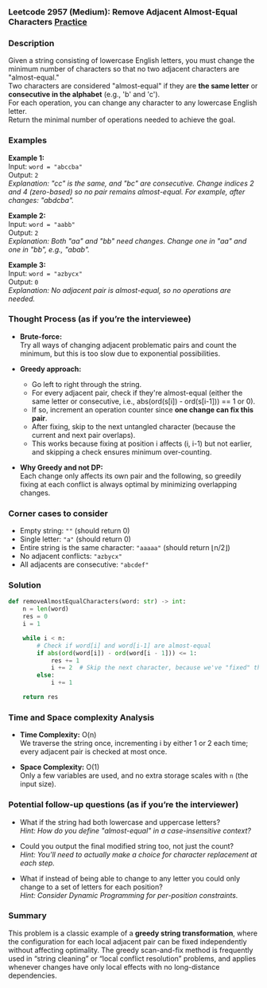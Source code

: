 ### Leetcode 2957 (Medium): Remove Adjacent Almost-Equal Characters [Practice](https://leetcode.com/problems/remove-adjacent-almost-equal-characters)

### Description  
Given a string consisting of lowercase English letters, you must change the minimum number of characters so that no two adjacent characters are "almost-equal."  
Two characters are considered "almost-equal" if they are **the same letter** or **consecutive in the alphabet** (e.g., 'b' and 'c').  
For each operation, you can change any character to any lowercase English letter.  
Return the minimal number of operations needed to achieve the goal.

### Examples  

**Example 1:**  
Input: `word = "abccba"`  
Output: `2`  
*Explanation: "cc" is the same, and "bc" are consecutive. Change indices 2 and 4 (zero-based) so no pair remains almost-equal. For example, after changes: "abdcba".*

**Example 2:**  
Input: `word = "aabb"`  
Output: `2`  
*Explanation: Both "aa" and "bb" need changes. Change one in "aa" and one in "bb", e.g., "abab".*

**Example 3:**  
Input: `word = "azbycx"`  
Output: `0`  
*Explanation: No adjacent pair is almost-equal, so no operations are needed.*

### Thought Process (as if you’re the interviewee)  
- **Brute-force:**  
  Try all ways of changing adjacent problematic pairs and count the minimum, but this is too slow due to exponential possibilities.

- **Greedy approach:**  
  - Go left to right through the string.
  - For every adjacent pair, check if they're almost-equal (either the same letter or consecutive, i.e., abs(ord(s[i]) - ord(s[i-1])) == 1 or 0).
  - If so, increment an operation counter since **one change can fix this pair**.
  - After fixing, skip to the next untangled character (because the current and next pair overlaps).
  - This works because fixing at position i affects (i, i-1) but not earlier, and skipping a check ensures minimum over-counting.  

- **Why Greedy and not DP:**  
  Each change only affects its own pair and the following, so greedily fixing at each conflict is always optimal by minimizing overlapping changes.

### Corner cases to consider  
- Empty string: `""` (should return 0)
- Single letter: `"a"` (should return 0)
- Entire string is the same character: `"aaaaa"` (should return ⌊n/2⌋)
- No adjacent conflicts: `"azbycx"`
- All adjacents are consecutive: `"abcdef"`

### Solution

```python
def removeAlmostEqualCharacters(word: str) -> int:
    n = len(word)
    res = 0
    i = 1

    while i < n:
        # Check if word[i] and word[i-1] are almost-equal
        if abs(ord(word[i]) - ord(word[i - 1])) <= 1:
            res += 1
            i += 2  # Skip the next character, because we've "fixed" the pair
        else:
            i += 1

    return res
```

### Time and Space complexity Analysis  

- **Time Complexity:** O(n)  
  We traverse the string once, incrementing i by either 1 or 2 each time; every adjacent pair is checked at most once.

- **Space Complexity:** O(1)  
  Only a few variables are used, and no extra storage scales with `n` (the input size).

### Potential follow-up questions (as if you’re the interviewer)  

- What if the string had both lowercase and uppercase letters?  
  *Hint: How do you define "almost-equal" in a case-insensitive context?*

- Could you output the final modified string too, not just the count?  
  *Hint: You’ll need to actually make a choice for character replacement at each step.*

- What if instead of being able to change to any letter you could only change to a set of letters for each position?  
  *Hint: Consider Dynamic Programming for per-position constraints.*

### Summary
This problem is a classic example of a **greedy string transformation**, where the configuration for each local adjacent pair can be fixed independently without affecting optimality. The greedy scan-and-fix method is frequently used in “string cleaning” or “local conflict resolution” problems, and applies whenever changes have only local effects with no long-distance dependencies.